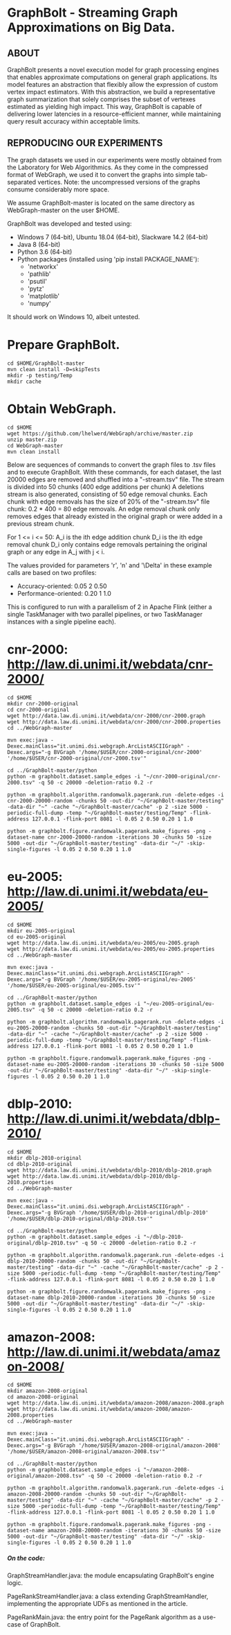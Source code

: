 # GraphBolt - Streaming Graph Approximations on Big Data.

## ABOUT

GraphBolt presents a novel execution model for graph processing engines that enables approximate computations on general graph applications.
Its model features an abstraction that flexibly allow the expression of custom vertex impact estimators.
With this abstraction, we build a representative graph summarization that solely comprises the subset of vertexes estimated as yielding high impact.
This way, GraphBolt is capable of delivering lower latencies in a resource-efficient manner, while maintaining query result accuracy within acceptable limits.

## REPRODUCING OUR EXPERIMENTS

The graph datasets we used in our experiments were mostly obtained from the Laboratory for Web Algorithmics.
As they come in the compressed format of WebGraph, we used it to convert the graphs into simple tab-separated vertices.
Note: the uncompressed versions of the graphs consume considerably more space.

We assume GraphBolt-master is located on the same directory as WebGraph-master on the user $HOME.

GraphBolt was developed and tested using:
- Windows 7 (64-bit), Ubuntu 18.04 (64-bit), Slackware 14.2 (64-bit)
- Java 8 (64-bit)
- Python 3.6 (64-bit)
- Python packages (installed using 'pip install PACKAGE_NAME'):
	- 'networkx'
	- 'pathlib'
	- 'psutil'
	- 'pytz'
	- 'matplotlib'
	- 'numpy'

It should work on Windows 10, albeit untested.

# Prepare GraphBolt.
	cd $HOME/GraphBolt-master
	mvn clean install -D=skipTests
	mkdir -p testing/Temp
	mkdir cache

# Obtain WebGraph.
	cd $HOME
	wget https://github.com/lhelwerd/WebGraph/archive/master.zip
	unzip master.zip
	cd WebGraph-master
	mvn clean install

Below are sequences of commands to convert the graph files to .tsv files and to execute GraphBolt.
With these commands, for each dataset, the last 20000 edges are removed and shuffled into a "-stream.tsv" file.
The stream is divided into 50 chunks (400 edge additions per chunk)
A deletions stream is also generated, consisting of 50 edge removal chunks.
Each chunk with edge removals has the size of 20% of the "-stream.tsv" file chunk: 0.2 * 400 = 80 edge removals.
An edge removal chunk only removes edges that already existed in the original graph or were added in a previous stream chunk.

For 1 <= i <= 50:
	A_i is the ith edge addition chunk
	D_i is the ith edge removal chunk
	D_i only contains edge removals pertaining the original graph or any edge in A_j with j < i.

The values provided for parameters 'r', 'n' and '\Delta' in these example calls are based on two profiles:

- Accuracy-oriented: 0.05 2 0.50
- Performance-oriented: 0.20 1 1.0

This is configured to run with a parallelism of 2 in Apache Flink (either a single TaskManager with two parallel pipelines, or two TaskManager instances with a single pipeline each).

# cnr-2000: http://law.di.unimi.it/webdata/cnr-2000/

	cd $HOME
	mkdir cnr-2000-original
	cd cnr-2000-original
	wget http://data.law.di.unimi.it/webdata/cnr-2000/cnr-2000.graph
	wget http://data.law.di.unimi.it/webdata/cnr-2000/cnr-2000.properties
	cd ../WebGraph-master

	mvn exec:java -Dexec.mainClass="it.unimi.dsi.webgraph.ArcListASCIIGraph" -Dexec.args="-g BVGraph '/home/$USER/cnr-2000-original/cnr-2000' '/home/$USER/cnr-2000-original/cnr-2000.tsv'"

	cd ../GraphBolt-master/python
	python -m graphbolt.dataset.sample_edges -i "~/cnr-2000-original/cnr-2000.tsv" -q 50 -c 20000 -deletion-ratio 0.2 -r

	python -m graphbolt.algorithm.randomwalk.pagerank.run -delete-edges -i cnr-2000-20000-random -chunks 50 -out-dir "~/GraphBolt-master/testing" -data-dir "~" -cache "~/GraphBolt-master/cache" -p 2 -size 5000 -periodic-full-dump -temp "~/GraphBolt-master/testing/Temp" -flink-address 127.0.0.1 -flink-port 8081 -l 0.05 2 0.50 0.20 1 1.0

	python -m graphbolt.figure.randomwalk.pagerank.make_figures -png -dataset-name cnr-2000-20000-random -iterations 30 -chunks 50 -size 5000 -out-dir "~/GraphBolt-master/testing" -data-dir "~/" -skip-single-figures -l 0.05 2 0.50 0.20 1 1.0


# eu-2005: http://law.di.unimi.it/webdata/eu-2005/

	cd $HOME
	mkdir eu-2005-original
	cd eu-2005-original
	wget http://data.law.di.unimi.it/webdata/eu-2005/eu-2005.graph
	wget http://data.law.di.unimi.it/webdata/eu-2005/eu-2005.properties
	cd ../WebGraph-master
	
	mvn exec:java -Dexec.mainClass="it.unimi.dsi.webgraph.ArcListASCIIGraph" -Dexec.args="-g BVGraph '/home/$USER/eu-2005-original/eu-2005' '/home/$USER/eu-2005-original/eu-2005.tsv'"
	
	cd ../GraphBolt-master/python
	python -m graphbolt.dataset.sample_edges -i "~/eu-2005-original/eu-2005.tsv" -q 50 -c 20000 -deletion-ratio 0.2 -r
	
	python -m graphbolt.algorithm.randomwalk.pagerank.run -delete-edges -i eu-2005-20000-random -chunks 50 -out-dir "~/GraphBolt-master/testing" -data-dir "~" -cache "~/GraphBolt-master/cache" -p 2 -size 5000 -periodic-full-dump -temp "~/GraphBolt-master/testing/Temp" -flink-address 127.0.0.1 -flink-port 8081 -l 0.05 2 0.50 0.20 1 1.0
	
	python -m graphbolt.figure.randomwalk.pagerank.make_figures -png -dataset-name eu-2005-20000-random -iterations 30 -chunks 50 -size 5000 -out-dir "~/GraphBolt-master/testing" -data-dir "~/" -skip-single-figures -l 0.05 2 0.50 0.20 1 1.0

# dblp-2010: http://law.di.unimi.it/webdata/dblp-2010/

	cd $HOME
	mkdir dblp-2010-original
	cd dblp-2010-original
	wget http://data.law.di.unimi.it/webdata/dblp-2010/dblp-2010.graph
	wget http://data.law.di.unimi.it/webdata/dblp-2010/dblp-2010.properties
	cd ../WebGraph-master

	mvn exec:java -Dexec.mainClass="it.unimi.dsi.webgraph.ArcListASCIIGraph" -Dexec.args="-g BVGraph '/home/$USER/dblp-2010-original/dblp-2010' '/home/$USER/dblp-2010-original/dblp-2010.tsv'"

	cd ../GraphBolt-master/python
	python -m graphbolt.dataset.sample_edges -i "~/dblp-2010-original/dblp-2010.tsv" -q 50 -c 20000 -deletion-ratio 0.2 -r

	python -m graphbolt.algorithm.randomwalk.pagerank.run -delete-edges -i dblp-2010-20000-random -chunks 50 -out-dir "~/GraphBolt-master/testing" -data-dir "~" -cache "~/GraphBolt-master/cache" -p 2 -size 5000 -periodic-full-dump -temp "~/GraphBolt-master/testing/Temp" -flink-address 127.0.0.1 -flink-port 8081 -l 0.05 2 0.50 0.20 1 1.0

	python -m graphbolt.figure.randomwalk.pagerank.make_figures -png -dataset-name dblp-2010-20000-random -iterations 30 -chunks 50 -size 5000 -out-dir "~/GraphBolt-master/testing" -data-dir "~/" -skip-single-figures -l 0.05 2 0.50 0.20 1 1.0


# amazon-2008: http://law.di.unimi.it/webdata/amazon-2008/

	cd $HOME
	mkdir amazon-2008-original
	cd amazon-2008-original
	wget http://data.law.di.unimi.it/webdata/amazon-2008/amazon-2008.graph
	wget http://data.law.di.unimi.it/webdata/amazon-2008/amazon-2008.properties
	cd ../WebGraph-master

	mvn exec:java -Dexec.mainClass="it.unimi.dsi.webgraph.ArcListASCIIGraph" -Dexec.args="-g BVGraph '/home/$USER/amazon-2008-original/amazon-2008' '/home/$USER/amazon-2008-original/amazon-2008.tsv'"

	cd ../GraphBolt-master/python
	python -m graphbolt.dataset.sample_edges -i "~/amazon-2008-original/amazon-2008.tsv" -q 50 -c 20000 -deletion-ratio 0.2 -r

	python -m graphbolt.algorithm.randomwalk.pagerank.run -delete-edges -i amazon-2008-20000-random -chunks 50 -out-dir "~/GraphBolt-master/testing" -data-dir "~" -cache "~/GraphBolt-master/cache" -p 2 -size 5000 -periodic-full-dump -temp "~/GraphBolt-master/testing/Temp" -flink-address 127.0.0.1 -flink-port 8081 -l 0.05 2 0.50 0.20 1 1.0

	python -m graphbolt.figure.randomwalk.pagerank.make_figures -png -dataset-name amazon-2008-20000-random -iterations 30 -chunks 50 -size 5000 -out-dir "~/GraphBolt-master/testing" -data-dir "~/" -skip-single-figures -l 0.05 2 0.50 0.20 1 1.0


##### On the code:



GraphStreamHandler.java: the module encapsulating GraphBolt's engine logic.

PageRankStreamHandler.java: a class extending GraphStreamHandler, implementing the appropriate UDFs as mentioned in the article.

PageRankMain.java: the entry point for the PageRank algorithm as a use-case of GraphBolt.
